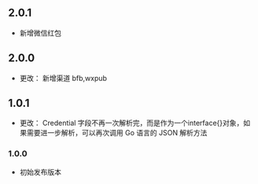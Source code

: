 
## 2.0.1
* 新增微信红包

## 2.0.0
* 更改：
新增渠道 bfb,wxpub

## 1.0.1
* 更改：
Credential 字段不再一次解析完，而是作为一个interface{}对象，如果需要进一步解析，可以再次调用 Go 语言的 JSON 解析方法

### 1.0.0
* 初始发布版本
